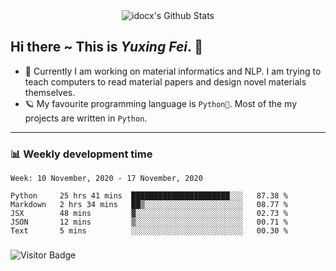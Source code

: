 <div align="center">
    <img align="center" src="https://github-readme-stats.vercel.app/api?username=idocx&show_icons=true&hide_border=true" alt="idocx's Github Stats"></img>
</div>

## Hi there ~ This is *Yuxing Fei*. ‍👋

- 🚀 Currently I am working on material informatics and NLP. I am trying to teach computers to read material papers and design novel materials themselves.
- 🪐 My favourite programming language is `Python🐍`. Most of the my projects are written in `Python`.

---

### 📊 Weekly development time
<!--START_SECTION:waka-->
```text
Week: 10 November, 2020 - 17 November, 2020

Python     25 hrs 41 mins  ██████████████████████░░░   87.38 % 
Markdown   2 hrs 34 mins   ██▒░░░░░░░░░░░░░░░░░░░░░░   08.77 % 
JSX        48 mins         ▓░░░░░░░░░░░░░░░░░░░░░░░░   02.73 % 
JSON       12 mins         ▒░░░░░░░░░░░░░░░░░░░░░░░░   00.71 % 
Text       5 mins          ░░░░░░░░░░░░░░░░░░░░░░░░░   00.30 % 
```
<!--END_SECTION:waka-->

### 

![Visitor Badge](https://visitor-badge.laobi.icu/badge?page_id=idocx.idocx)